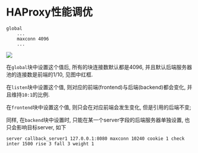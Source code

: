 # HAProxy性能调优


```
global
    ...
    maxconn 4096
    ...
```
![](http://img.generals.com/6d0a912b0cb482948024654cdc2663cc.png)

在`global`块中设置这个值后, 所有的块连接数默认都是4096, 并且默认后端服务器池的连接数是前端的1/10, 见图中红框.

在`listen`块中设置这个值, 则对应的前端(frontend)与后端(backend)都会变化, 并且维持`10:1`的比例.

在`frontend`块中设置这个值, 则只会在对应前端会发生变化, 但是引用的后端不变;

同样, 在`backend`块中设置时, 只能在某一个server字段的后端服务器单独设置, 也只会影响目标server, 如下

```
server callback_server1 127.0.0.1:8080 maxconn 10240 cookie 1 check inter 1500 rise 3 fall 3 weight 1
```